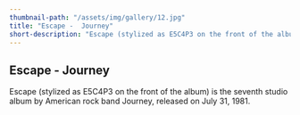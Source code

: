 ```yaml
---
thumbnail-path: "/assets/img/gallery/12.jpg"
title: "Escape -  Journey"
short-description: "Escape (stylized as E5C4P3 on the front of the album) is the seventh studio album by American rock band Journey, released on July 31, 1981."
---
```


## Escape -  Journey

Escape (stylized as E5C4P3 on the front of the album) is the seventh studio album by American rock band Journey, released on July 31, 1981.
